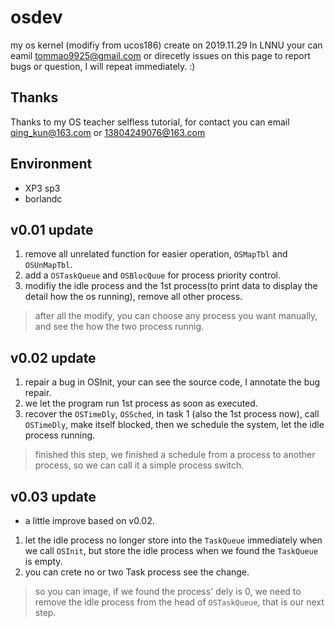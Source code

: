 # osdev
my os kernel (modifiy from ucos186)
create on 2019.11.29 In LNNU
your can eamil tommao9925@gmail.com or direcetly issues on this page to report bugs or question, I will repeat immediately. :)
## Thanks
Thanks to my OS teacher selfless tutorial, for contact you can email qing_kun@163.com or 13804249076@163.com

## Environment  
+ XP3 sp3
+ borlandc


## v0.01 update
1. remove all unrelated function for easier operation, `OSMapTbl` and `OSUnMapTbl`.
2. add a `OSTaskQueue` and `OSBlocQuue` for process priority control.
3. modifiy the idle process and the 1st process(to print data to display the detail how the os running), remove all other process.

> after all the modify, you can choose any process you want manually, and see the how the two process runnig.

## v0.02 update  
1. repair a bug in OSInit, your can see the source code, I annotate the bug repair.
2. we let the program run 1st process as soon as executed.
3. recover the `OSTimeDly`, `OSSched`, in task 1 (also the 1st process now), call `OSTimeDly`, make itself blocked, then we schedule the system, let the idle process running.

> finished this step, we finished a schedule from a process to another process, so we can call it a simple process switch.


## v0.03 update
+ a little improve based on v0.02.
1. let the idle process no longer store into the `TaskQueue` immediately when we call `OSInit`, but store the idle process when we found the `TaskQueue` is empty.
2. you can crete no or two Task process see the change.

> so you can image, if we found the process' dely is 0, we need to remove the idle process from the head of `OSTaskQueue`, that is our next step.




